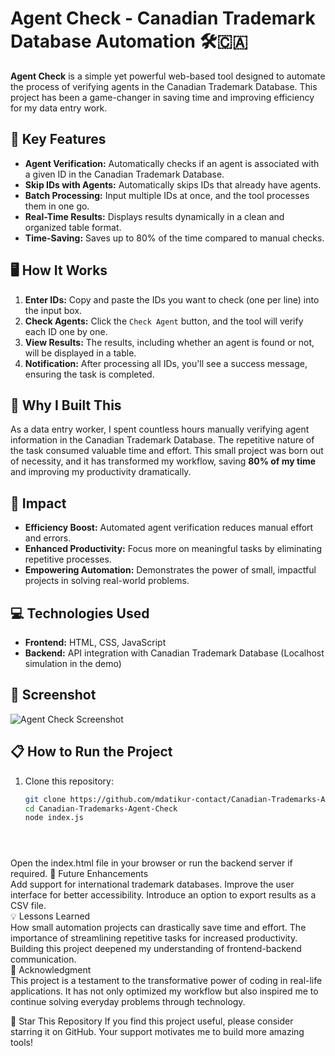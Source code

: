 # Agent Check - Canadian Trademark Database Automation 🛠️🇨🇦

**Agent Check** is a simple yet powerful web-based tool designed to automate the process of verifying agents in the Canadian Trademark Database. This project has been a game-changer in saving time and improving efficiency for my data entry work.

## 🚀 Key Features
- **Agent Verification:** Automatically checks if an agent is associated with a given ID in the Canadian Trademark Database.
- **Skip IDs with Agents:** Automatically skips IDs that already have agents.
- **Batch Processing:** Input multiple IDs at once, and the tool processes them in one go.
- **Real-Time Results:** Displays results dynamically in a clean and organized table format.
- **Time-Saving:** Saves up to 80% of the time compared to manual checks.

## 🖥️ How It Works
1. **Enter IDs:** Copy and paste the IDs you want to check (one per line) into the input box.
2. **Check Agents:** Click the `Check Agent` button, and the tool will verify each ID one by one.
3. **View Results:** The results, including whether an agent is found or not, will be displayed in a table.
4. **Notification:** After processing all IDs, you'll see a success message, ensuring the task is completed.

## 📖 Why I Built This
As a data entry worker, I spent countless hours manually verifying agent information in the Canadian Trademark Database. The repetitive nature of the task consumed valuable time and effort. This small project was born out of necessity, and it has transformed my workflow, saving **80% of my time** and improving my productivity dramatically.

## 🌟 Impact
- **Efficiency Boost:** Automated agent verification reduces manual effort and errors.
- **Enhanced Productivity:** Focus more on meaningful tasks by eliminating repetitive processes.
- **Empowering Automation:** Demonstrates the power of small, impactful projects in solving real-world problems.

## 💻 Technologies Used
- **Frontend:** HTML, CSS, JavaScript
- **Backend:** API integration with Canadian Trademark Database (Localhost simulation in the demo)

## 📸 Screenshot
![Agent Check Screenshot](https://github.com/user-attachments/assets/1a77ea69-fef5-47cb-8762-fc2ed23c6649)


## 📋 How to Run the Project
1. Clone this repository:
   ```bash
   git clone https://github.com/mdatikur-contact/Canadian-Trademarks-Agent-Check.git
   cd Canadian-Trademarks-Agent-Check
   node index.js





Open the index.html file in your browser or run the backend server if required.
🌟 Future Enhancements </br>
Add support for international trademark databases.
Improve the user interface for better accessibility.
Introduce an option to export results as a CSV file.</br>
💡 Lessons Learned</br>
How small automation projects can drastically save time and effort.
The importance of streamlining repetitive tasks for increased productivity.
Building this project deepened my understanding of frontend-backend communication.</br>
🙌 Acknowledgment</br>
This project is a testament to the transformative power of coding in real-life applications. It has not only optimized my workflow but also inspired me to continue solving everyday problems through technology.


🌟 Star This Repository
If you find this project useful, please consider starring it on GitHub. Your support motivates me to build more amazing tools!


